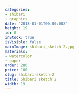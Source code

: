 ```yaml
---
categories:
- shibari
- graphics
date: "2018-01-01T00:00:00Z"
height: 19
id: 0
inStock: true
isVisible: false
mainImage: shibari_sketch-2.jpg
materials:
- watercolor
- paper
order: 280
price: 100
slug: shibari-sketch-2
title: Shibari sketch 2
width: 19
---
```


